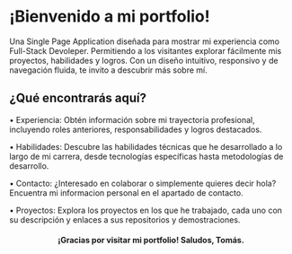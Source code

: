 # ¡Bienvenido a mi portfolio!

Una Single Page Application diseñada para mostrar mi experiencia como Full-Stack Devoleper. Permitiendo a los visitantes explorar fácilmente mis proyectos, habilidades y logros. Con un diseño intuitivo, responsivo y de navegación fluida, te invito a descubrir más sobre mí.

## ¿Qué encontrarás aquí?


<div align="left">
 • Experiencia: Obtén información sobre mi trayectoria profesional, incluyendo roles anteriores, responsabilidades y logros destacados.

 • Habilidades: Descubre las habilidades técnicas que he desarrollado a lo largo de mi carrera, desde tecnologías específicas hasta metodologías de desarrollo.

 • Contacto: ¿Interesado en colaborar o simplemente quieres decir hola? Encuentra mi informacion personal en el apartado de contacto.

 • Proyectos: Explora los proyectos en los que he trabajado, cada uno con su descripción y enlaces a sus repositorios y demostraciones.
</div>

<h4 align="center">¡Gracias por visitar mi portfolio! Saludos, Tomás.</h4>
